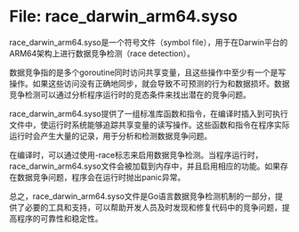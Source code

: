 # File: race_darwin_arm64.syso

race_darwin_arm64.syso是一个符号文件（symbol file），用于在Darwin平台的ARM64架构上进行数据竞争检测（race detection）。

数据竞争指的是多个goroutine同时访问共享变量，且这些操作中至少有一个是写操作。如果这些访问没有正确地同步，就会导致不可预测的行为和数据损坏。数据竞争检测可以通过分析程序运行时的竞态条件来找出潜在的竞争问题。

race_darwin_arm64.syso提供了一组标准库函数和指令，在编译时插入到可执行文件中，使运行时系统能够追踪共享变量的读写操作。这些函数和指令在程序实际运行时会产生大量的记录，用于分析和检测数据竞争问题。

在编译时，可以通过使用-race标志来启用数据竞争检测。当程序运行时，race_darwin_arm64.syso文件会被加载到内存中，并且启用相应的功能。如果存在数据竞争问题，程序会在运行时抛出panic异常。

总之，race_darwin_arm64.syso文件是Go语言数据竞争检测机制的一部分，提供了必要的工具和支持，可以帮助开发人员及时发现和修复代码中的竞争问题，提高程序的可靠性和稳定性。

